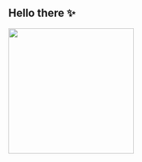 ## Hello there ✨
<img src="https://i.giphy.com/media/v1.Y2lkPTc5MGI3NjExMTZwejJ6NXhhb2JubGpwMjY0OXRrd3Z3bHV5ZTkzeXp1M2tjbGR2eCZlcD12MV9pbnRlcm5hbF9naWZfYnlfaWQmY3Q9Zw/Wj7lNjMNDxSmc/giphy.gif" width="250"/>

<!--
**sarahgm/sarahgm** is a ✨ _special_ ✨ repository because its `README.md` (this file) appears on your GitHub profile.

Here are some ideas to get you started:

- 🔭 I’m currently working on ...
- 🌱 I’m currently learning ...
- 👯 I’m looking to collaborate on ...
- 🤔 I’m looking for help with ...
- 💬 Ask me about ...
- 📫 How to reach me: ...
- 😄 Pronouns: ...
- ⚡ Fun fact: ...
-->
